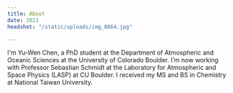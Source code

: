 ```yaml
---
title: About
date: 2021
headshot: "/static/uploads/img_8864.jpg"

---
```

I'm Yu-Wen Chen, a PhD student at the Department of Atmospheric and Oceanic Sciences at the University of Colorado Boulder. I'm now working with Professor Sebastian Schmidt at the Laboratory for Atmospheric and Space  Physics (LASP) at CU Boulder. I received my MS and BS in Chemistry at National Taiwan University.